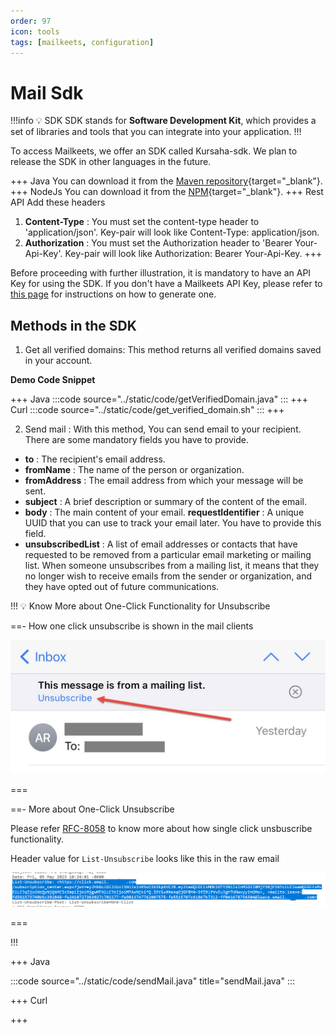 ```yaml
---
order: 97
icon: tools
tags: [mailkeets, configuration]
---
```


# Mail Sdk

!!!info :bulb: SDK
SDK stands for **Software Development Kit**, which provides a set of libraries and tools that you can integrate into your application.
!!!

To access Mailkeets, we offer an SDK called Kursaha-sdk.  We plan to release the SDK in other languages in the future.

+++ Java
You can download it from the [Maven repository](https://mvnrepository.com/artifact/com.kursaha/java-sdk){target="_blank"}.
+++ NodeJs
You can download it from the [NPM](https://www.npmjs.com/package/kursaha-sdk){target="_blank"}.
+++ Rest API
Add these headers
1. **Content-Type** : You must set the content-type header to 'application/json'. Key-pair will look like Content-Type: application/json.
2. **Authorization** : You must set the Authorization header to 'Bearer Your-Api-Key'. Key-pair will look like Authorization: Bearer Your-Api-Key.
+++


Before proceeding with further illustration, it is mandatory to have an API Key for using the SDK. If you don't have a Mailkeets API Key, please refer to [this page](./MailApiKey.md) for instructions on how to generate one.


## Methods in the SDK

1. Get all verified domains: This method returns all verified domains saved in your account.

**Demo Code Snippet**

+++ Java
:::code source="../static/code/getVerifiedDomain.java" :::
+++ Curl
:::code source="../static/code/get_verified_domain.sh" :::
+++


2. Send mail : With this method, You can send email to your recipient. There are some mandatory fields you have to provide.


- **to** : The recipient's email address.
- **fromName** : The name of the person or organization.
- **fromAddress** : The email address from which your message will be sent.
- **subject** : A brief description or summary of the content of the email.
- **body** : The main content of your email.
 **requestIdentifier** : A unique UUID that you can use to track your email later. You have to provide this field.
- **unsubscribedList** : A list of email addresses or contacts that have requested to be removed from a particular email marketing or mailing list. When someone unsubscribes from a mailing list, it means that they no longer wish to receive emails from the sender or organization, and they have opted out of future communications.


!!! :bulb: Know More about One-Click Functionality for Unsubscribe

==- How one click unsubscribe is shown in the mail clients

![](/static/images/iosunsub.jpg)

===

==- More about One-Click Unsubscribe
 
Please refer [RFC-8058](https://www.rfc-editor.org/rfc/rfc8058) to know more about how single click unsbuscribe functionality.

Header value for `List-Unsubscribe` looks like this in the raw email
 
![](/static/images/unsubscribeList.png)

===

!!!


+++ Java

:::code source="../static/code/sendMail.java" title="sendMail.java" :::

+++ Curl

+++